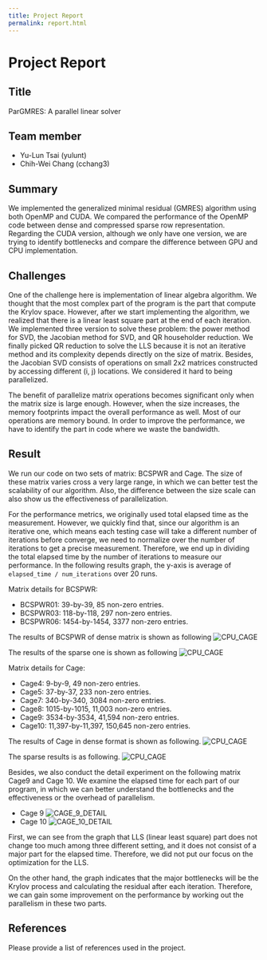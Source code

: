 ```yaml
---
title: Project Report
permalink: report.html
---
```



Project Report
======================

## Title

ParGMRES: A parallel linear solver

## Team member

- Yu-Lun Tsai (yulunt)
- Chih-Wei Chang (cchang3)

## Summary

We implemented the generalized minimal residual (GMRES) algorithm using both 
OpenMP and CUDA. We compared the performance of the OpenMP code between dense 
and compressed sparse row representation. Regarding the CUDA version, although 
we only have one version, we are trying to identify bottlenecks and compare 
the difference between GPU and CPU implementation.


## Challenges

One of the challenge here is implementation of linear algebra algorithm. We 
thought that the most complex part of the program is the part that compute 
the Krylov space. However, after we start implementing the algorithm, we 
realized that there is a linear least square part at the end of each iteration. 
We implemented three version to solve these problem: the power method for SVD, 
the Jacobian method for SVD, and QR householder reduction. We finally picked 
QR reduction to solve the LLS because it is not an iterative method and its 
complexity depends directly on the size of matrix. Besides, the Jacobian SVD 
consists of operations on small 2x2 matrices constructed by accessing 
different (i, j) locations. We considered it hard to being parallelized.   


The benefit of parallelize matrix operations becomes significant only when 
the matrix size is large enough. However, when the size increases, the memory 
footprints impact the overall performance as well. Most of our operations 
are memory bound. In order to improve the performance, we have to identify 
the part in code where we waste the bandwidth. 


<!-- ## Background -->

<!-- Describe the algorithm, application, or system you parallelized in computer -->
<!-- science terms. (Recall our discussion from the last day of class.) Figure(s) -->
<!-- would be really useful here. -->

<!-- ## Approach -->

<!-- Tell us how your implementation works. Your description should be sufficiently -->
<!-- detailed to provide the course staff a basic understanding of your approach. -->
<!-- Again, it might be very useful to include a figure here illustrating components -->
<!-- of the system and/or their mapping to parallel hardware. -->

## Result

We run our code on two sets of matrix: BCSPWR and Cage. The size of these matrix
varies cross a very large range, in which we can better test the scalability of
our algorithm. Also, the difference between the size scale can also show us the
effectiveness of parallelization.

For the performance metrics, we originally used total elapsed time as the
measurement. However, we quickly find that, since our algorithm is an iterative
one, which means each testing case will take a different number of iterations
before converge, we need to normalize over the number of iterations to get a
precise measurement. Therefore, we end up in dividing the total elapsed time
by the number of iterations to measure our performance. In the following
results graph, the y-axis is average of `elapsed_time / num_iterations` over 20
runs.

Matrix details for BCSPWR:
- BCSPWR01: 39-by-39, 85 non-zero entries.
- BCSPWR03: 118-by-118, 297 non-zero entries.
- BCSPWR06: 1454-by-1454, 3377 non-zero entries.

The results of BCSPWR of dense matrix is shown as following
![CPU_CAGE](imgs/bcspwr_dense.png) 

The results of the sparse one is shown as following
![CPU_CAGE](imgs/bcspwr_sparse.png) 

Matrix details for Cage:
- Cage4: 9-by-9, 49 non-zero entries.
- Cage5: 37-by-37, 233 non-zero entries.
- Cage7: 340-by-340, 3084 non-zero entries.
- Cage8: 1015-by-1015, 11,003 non-zero entries.
- Cage9: 3534-by-3534, 41,594 non-zero entries.
- Cage10: 11,397-by-11,397, 150,645 non-zero entries.

The results of Cage in dense format is shown as following.
![CPU_CAGE](imgs/cage_dense.png) 

The sparse results is as following.
![CPU_CAGE](imgs/cage_sparse.png) 

Besides, we also conduct the detail experiment on the following matrix Cage9 and
Cage 10. We examine the elapsed time for each part of our program, in which we
can better understand the bottlenecks and the effectiveness or the overhead of
parallelism.

- Cage 9
  ![CAGE_9_DETAIL](imgs/cage9_case.png) 
- Cage 10
  ![CAGE_10_DETAIL](imgs/cage10_case.png) 

First, we can see from the graph that LLS (linear least square) part does not
change too much among three different setting, and it does not consist of a
major part for the elapsed time. Therefore, we did not put our focus on the
optimization for the LLS.

On the other hand, the graph indicates that the major bottlenecks will be the
Krylov process and calculating the residual after each iteration. Therefore,
we can gain some improvement on the performance by working out the parallelism
in these two parts.

## References

Please provide a list of references used in the project.
